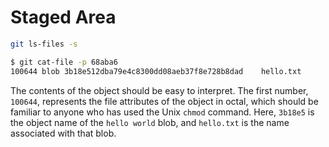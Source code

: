 # Staged Area

```bash
git ls-files -s
```


```bash
$ git cat-file -p 68aba6
100644 blob 3b18e512dba79e4c8300dd08aeb37f8e728b8dad    hello.txt
```

The contents of the object should be easy to interpret. The first number, `100644`, represents the file attributes of the object in octal, which should be familiar to anyone who has used the Unix `chmod` command. Here, `3b18e5` is the object name of the `hello world` blob, and `hello.txt` is the name associated with that blob.



